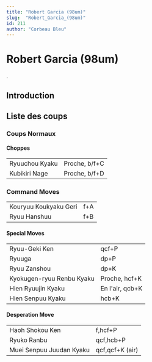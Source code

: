```yaml
---
title: "Robert Garcia (98um)"
slug:  "Robert_Garcia_(98um)"
id: 211
author: "Corbeau Bleu"
---
```


# Robert Garcia (98um)

.

## Introduction

## Liste des coups

### Coups Normaux

#### Choppes

|                |               |
|----------------|---------------|
| Ryuuchou Kyaku | Proche, b/f+C |
| Kubikiri Nage  | Proche, b/f+D |

### Command Moves

|                       |     |
|-----------------------|-----|
| Kouryuu Koukyaku Geri | f+A |
| Ryuu Hanshuu          | f+B |

#### Special Moves

|                           |                 |
|---------------------------|-----------------|
| Ryuu-Geki Ken             | qcf+P           |
| Ryuuga                    | dp+P            |
| Ryuu Zanshou              | dp+K            |
| Kyokugen-ryuu Renbu Kyaku | Proche, hcf+K   |
| Hien Ryuujin Kyaku        | En l'air, qcb+K |
| Hien Senpuu Kyaku         | hcb+K           |

#### Desperation Move

|                          |                 |
|--------------------------|-----------------|
| Haoh Shokou Ken          | f,hcf+P         |
| Ryuko Ranbu              | qcf,hcb+P       |
| Muei Senpuu Juudan Kyaku | qcf,qcf+K (air) |
